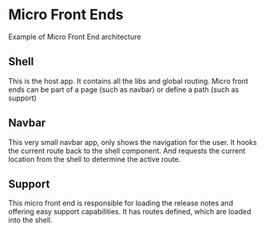 # Micro Front Ends

Example of Micro Front End architecture

## Shell
This is the host app. It contains all the libs and global routing. Micro front ends
can be part of a page (such as navbar) or define a path (such as support)

## Navbar
This very small navbar app, only shows the navigation for the user. It hooks the current route
back to the shell component. And requests the current location from the shell to determine the
active route. 

## Support
This micro front end is responsible for loading the release notes and offering easy support capabilities. 
It has routes defined, which are loaded into the shell. 
